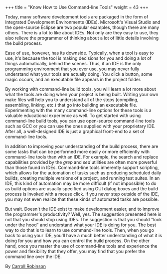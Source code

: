 +++
title = "Know How to Use Command-line Tools"
weight = 43
+++

Today, many software development tools are packaged in the form of Integrated Development Environments (IDEs). Microsoft's Visual Studio and the open-source Eclipse are two popular examples, though there are many others. There is a lot to like about IDEs. Not only are they easy to use, they also relieve the programmer of thinking about a lot of little details involving the build process.

Ease of use, however, has its downside. Typically, when a tool is easy to use, it's because the tool is making decisions for you and doing a lot of things automatically, behind the scenes. Thus, if an IDE is the only programming environment that you ever use, you may never fully understand what your tools are actually doing. You click a button, some magic occurs, and an executable file appears in the project folder.

By working with command-line build tools, you will learn a lot more about what the tools are doing when your project is being built. Writing your own make files will help you to understand all of the steps (compiling, assembling, linking, etc.) that go into building an executable file. Experimenting with the many command-line options for these tools is a valuable educational experience as well. To get started with using command-line build tools, you can use open-source command-line tools such as GCC or you can use the ones supplied with your proprietary IDE. After all, a well-designed IDE is just a graphical front-end to a set of command-line tools.

In addition to improving your understanding of the build process, there are some tasks that can be performed more easily or more efficiently with command-line tools than with an IDE. For example, the search and replace capabilities provided by the *grep* and *sed* utilities are often more powerful than those found in IDEs. Command-line tools inherently support scripting, which allows for the automation of tasks such as producing scheduled daily builds, creating multiple versions of a project, and running test suites. In an IDE, this kind of automation may be more difficult (if not impossible) to do as build options are usually specified using GUI dialog boxes and the build process is invoked with a mouse click. If you never step outside of the IDE, you may not even realize that these kinds of automated tasks are possible.

But wait. Doesn't the IDE exist to make development easier, and to improve the programmer's productivity? Well, yes. The suggestion presented here is not that you should stop using IDEs. The suggestion is that you should "look under the hood" and understand what your IDE is doing for you. The best way to do that is to learn to use command-line tools. Then, when you go back to using your IDE, you'll have a much better understanding of what it is doing for you and how you can control the build process. On the other hand, once you master the use of command-line tools and experience the power and flexibility that they offer, you may find that you prefer the command line over the IDE.

By [Carroll Robinson](http://programmer.97things.oreilly.com/wiki/index.php/Carroll_Robinson)